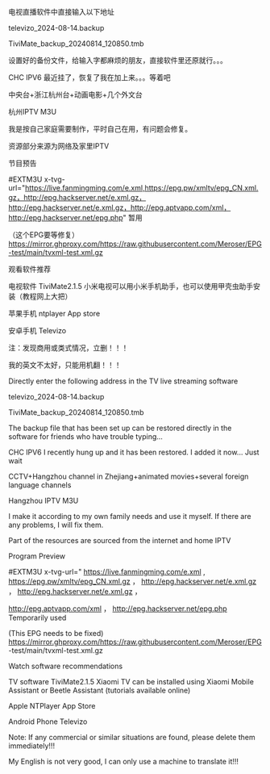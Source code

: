 
电视直播软件中直接输入以下地址

televizo_2024-08-14.backup

TiviMate_backup_20240814_120850.tmb

设置好的备份文件，给输入字都麻烦的朋友，直接软件里还原就行。。。

CHC  IPV6  最近挂了，恢复了我在加上来。。。等着吧

中央台+浙江杭州台+动画电影+几个外文台

杭州IPTV M3U

我是按自己家庭需要制作，平时自己在用，有问题会修复。

资源部分来源为网络及家里IPTV

节目预告

#EXTM3U x-tvg-url="https://live.fanmingming.com/e.xml,https://epg.pw/xmltv/epg_CN.xml.gz，http://epg.hackserver.net/e.xml.gz，http://epg.hackserver.net/e.xml.gz，http://epg.aptvapp.com/xml，http://epg.hackserver.net/epg.php"   暂用

（这个EPG要等修复）https://mirror.ghproxy.com/https://raw.githubusercontent.com/Meroser/EPG-test/main/tvxml-test.xml.gz

观看软件推荐

电视软件 TiviMate2.1.5 小米电视可以用小米手机助手，也可以使用甲壳虫助手安装（教程网上大把）

苹果手机 ntplayer  App store

安卓手机 Televizo

注：发现商用或类式情况，立删！！！

我的英文不太好，只能用机翻！！！

Directly enter the following address in the TV live streaming software

televizo_2024-08-14.backup

TiviMate_backup_20240814_120850.tmb

The backup file that has been set up can be restored directly in the software for friends who have trouble typing...

CHC  IPV6   I recently hung up and it has been restored. I added it now... Just wait

CCTV+Hangzhou channel in Zhejiang+animated movies+several foreign language channels

Hangzhou IPTV M3U

I make it according to my own family needs and use it myself. If there are any problems, I will fix them.

Part of the resources are sourced from the internet and home IPTV

Program Preview

#EXTM3U x-tvg-url=" https://live.fanmingming.com/e.xml , https://epg.pw/xmltv/epg_CN.xml.gz ， http://epg.hackserver.net/e.xml.gz ， http://epg.hackserver.net/e.xml.gz ， 

http://epg.aptvapp.com/xml ， http://epg.hackserver.net/epg.php Temporarily used

(This EPG needs to be fixed) https://mirror.ghproxy.com/https://raw.githubusercontent.com/Meroser/EPG -test/main/tvxml-test.xml.gz

Watch software recommendations

TV software TiviMate2.1.5 Xiaomi TV can be installed using Xiaomi Mobile Assistant or Beetle Assistant (tutorials available online)

Apple NTPlayer App Store

Android Phone Televizo

Note: If any commercial or similar situations are found, please delete them immediately!!!

My English is not very good, I can only use a machine to translate it!!!


